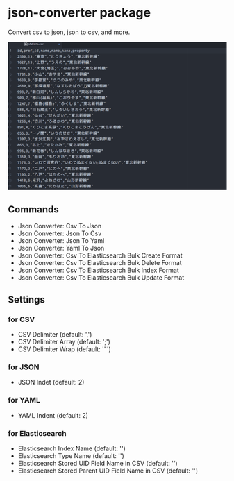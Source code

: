 # json-converter package

Convert csv to json, json to csv, and more.

![overview](https://raw.githubusercontent.com/KunihikoKido/atom-json-converter/master/screenshots/overview.gif)

## Commands
* Json Converter: Csv To Json
* Json Converter: Json To Csv
* Json Converter: Json To Yaml
* Json Converter: Yaml To Json
* Json Converter: Csv To Elasticsearch Bulk Create Format
* Json Converter: Csv To Elasticsearch Bulk Delete Format
* Json Converter: Csv To Elasticsearch Bulk Index Format
* Json Converter: Csv To Elasticsearch Bulk Update Format

## Settings

### for CSV
* CSV Delimiter (default: ',')
* CSV Delimiter Array (default: ';')
* CSV Delimiter Wrap (default: '"')

### for JSON
* JSON Indet (default: 2)

### for YAML
* YAML Indent (default: 2)

### for Elasticsearch
* Elasticsearch Index Name (default: '')
* Elasticsearch Type Name (default: '')
* Elasticsearch Stored UID Field Name in CSV (default: '')
* Elasticsearch Stored Parent UID Field Name in CSV (default: '')
